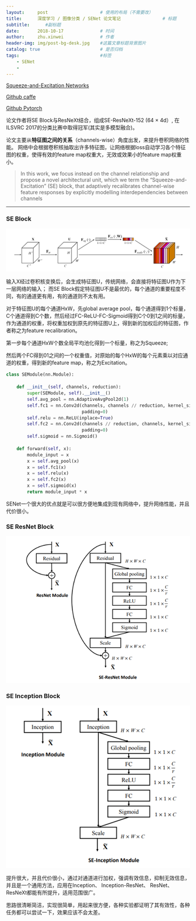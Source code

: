 ```yaml
---
layout:     post   				    # 使用的布局（不需要改）
title:     	深度学习 / 图像分类 / SENet 论文笔记				# 标题 
subtitle:      #副标题
date:       2018-10-17 				# 时间
author:     zhu.xinwei 		    	# 作者
header-img: img/post-bg-desk.jpg 	#这篇文章标题背景图片
catalog: true 						# 是否归档
tags:								#标签
    - SENet
    - 
---
```


[Squeeze-and-Excitation Networks](https://arxiv.org/abs/1709.01507)

[Github caffe](https://github.com/hujie-frank/SENet)

[Github Pytorch](https://github.com/miraclewkf/SENet-PyTorch)


论文作者将SE Block与ResNeXt结合，组成SE-ResNeXt-152 (64 × 4d）, 在ILSVRC 2017的分类比赛中取得冠军(其实是多模型融合)。



论文主要从**特征图之间的关系**（channels-wise）角度出发，来提升卷积网络的性能。 网络中会根据卷积核抽取出许多特征图，让网络根据loss自动学习各个特征图的权重，使得有效的feature map权重大，无效或效果小的feature map权重小。
> In this work, we focus instead on the channel relationship and propose a novel architectural unit, which we term the “Squeeze-and-Excitation” (SE) block, that adaptively recalibrates channel-wise feature responses by explicitly modelling interdependencies between channels


___
### SE Block
![](/img/cnn/se_block.PNG)

输入X经过卷积核变换后，会生成特征图U，传统网络，会直接将特征图U作为下一层网络的输入；
而SE Block假定特征图U不是最优的，每个通道的重要程度不同，有的通道更有用，有的通道则不太有用。

对于特征图U的每个通道HxW，先global average pool，每个通道得到1个标量，C个通道得到C个数，然后经过FC-ReLU-FC-Sigmoid得到C个0到1之间的标量，作为通道的权重，将权重加权到原先的特征图U上，得到新的加权后的特征图，作者称之为feature recalibration。

第一步每个通道HxW个数全局平均池化得到一个标量，称之为Squeeze;

然后两个FC得到01之间的一个权重值，对原始的每个HxW的每个元素乘以对应通道的权重，得到新的feature map，称之为Excitation。


```python
class SEModule(nn.Module):

    def __init__(self, channels, reduction):
        super(SEModule, self).__init__()
        self.avg_pool = nn.AdaptiveAvgPool2d(1)
        self.fc1 = nn.Conv2d(channels, channels // reduction, kernel_size=1,
                             padding=0)
        self.relu = nn.ReLU(inplace=True)
        self.fc2 = nn.Conv2d(channels // reduction, channels, kernel_size=1,
                             padding=0)
        self.sigmoid = nn.Sigmoid()

    def forward(self, x):
        module_input = x
        x = self.avg_pool(x)
        x = self.fc1(x)
        x = self.relu(x)
        x = self.fc2(x)
        x = self.sigmoid(x)
        return module_input * x

```

SENet一个很大的优点就是可以很方便地集成到现有网络中，提升网络性能，并且代价很小。

### SE ResNet Block
![](/img/cnn/se_resnet_block.PNG)



### SE Inception Block
![](/img/cnn/se_inception_block.PNG)



提升很大，并且代价很小，通过对通道进行加权，强调有效信息，抑制无效信息，并且是一个通用方法，应用在Inception、 Inception-ResNet、 ResNet、ResNeXt都能有所提升，适用范围很广。

思路很清晰简洁，实现很简单，用起来很方便，各种实验都证明了其有效性，各种任务都可以尝试一下，效果应该不会太差。